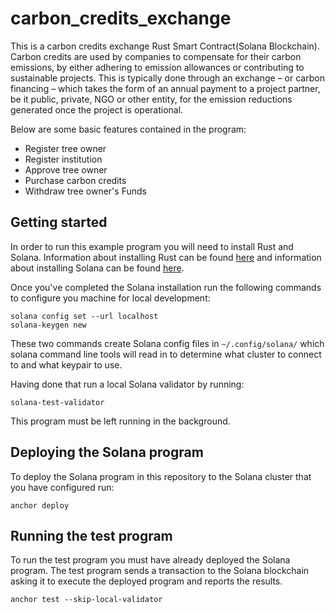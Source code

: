 # carbon_credits_exchange

This is a carbon credits exchange Rust Smart Contract(Solana Blockchain).
Carbon credits are used by companies to compensate for their carbon emissions, by either adhering to emission allowances or contributing to sustainable projects. This is typically done through an exchange – or carbon financing – which takes the form of an annual payment to a project partner, be it public, private, NGO or other entity, for the emission reductions generated once the project is operational.

Below are some basic features contained in the program:

- Register tree owner
- Register institution
- Approve tree owner
- Purchase carbon credits
- Withdraw tree owner's Funds

## Getting started

In order to run this example program you will need to install Rust and
Solana. Information about installing Rust can be found
[here](https://rustup.rs/) and information about installing Solana can
be found [here](https://docs.solana.com/cli/install-solana-cli-tools).

Once you've completed the Solana installation run the following
commands to configure you machine for local development:

```
solana config set --url localhost
solana-keygen new
```

These two commands create Solana config files in `~/.config/solana/`
which solana command line tools will read in to determine what cluster
to connect to and what keypair to use.

Having done that run a local Solana validator by running:

```
solana-test-validator
```

This program must be left running in the background.

## Deploying the Solana program

To deploy the Solana program in this repository to the Solana cluster
that you have configured run:

```
anchor deploy
```

## Running the test program

To run the test program you must have already deployed the Solana
program. The test program sends a transaction to the Solana
blockchain asking it to execute the deployed program and reports the
results.

```
anchor test --skip-local-validator
```
